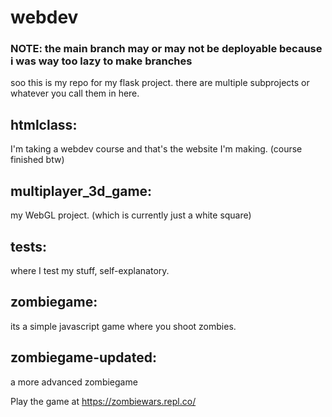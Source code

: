 # webdev
### NOTE: the main branch may or may not be deployable because i was way too lazy to make branches
soo this is my repo for my flask project.
there are multiple subprojects or whatever you call them in here.

## htmlclass:
I'm taking a webdev course and that's the website I'm making. (course finished btw)

## multiplayer_3d_game:
my WebGL project. (which is currently just a white square)

## tests:
where I test my stuff, self-explanatory.

## zombiegame:
its a simple javascript game where you shoot zombies.

## zombiegame-updated:
a more advanced zombiegame

Play the game at https://zombiewars.repl.co/
